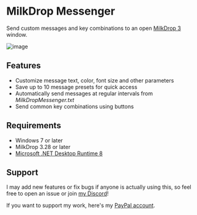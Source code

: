 # MilkDrop Messenger

Send custom messages and key combinations to an open [MilkDrop 3](https://github.com/milkdrop2077/MilkDrop3) window.

![image](https://github.com/user-attachments/assets/6e3217d3-4f18-4eaf-945f-fae18e37b327)

## Features

* Customize message text, color, font size and other parameters
* Save up to 10 message presets for quick access
* Automatically send messages at regular intervals from *MilkDropMessenger.txt*
* Send common key combinations using buttons

## Requirements

* Windows 7 or later
* MilkDrop 3.28 or later
* [Microsoft .NET Desktop Runtime 8](https://dotnet.microsoft.com/en-us/download/dotnet/8.0)

## Support

I may add new features or fix bugs if anyone is actually using this, so feel free to open an issue or join [my Discord](https://bit.ly/Ikes-Discord)! 

If you want to support my work, here's my [PayPal account](https://www.paypal.com/donate/?hosted_button_id=MBQLZS5K3X5X6).
